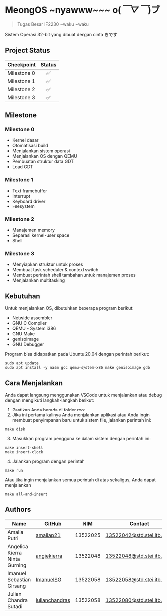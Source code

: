 # MeongOS ~nyawww~~~ o(*￣▽￣*)ブ
> Tugas Besar IF2230 ~waku ~waku
<p>Sistem Operasi 32-bit yang dibuat dengan cinta きです </p>

## Project Status
| Checkpoint | Status |
| ---------- | :------: |
| Milestone 0 |  ✅  |
| Milestone 1 |  ✅  |
| Milestone 2 |  ✅  |
| Milestone 3 |  ✅  |

## Milestone
### Milestone 0
- Kernel dasar
- Otomatisasi build
- Menjalankan sistem operasi
- Menjalankan OS dengan QEMU
- Pembuatan struktur data GDT
- Load GDT

### Milestone 1
- Text framebuffer
- Interrupt
- Keyboard driver
- Filesystem

### Milestone 2
- Manajemen memory
- Separasi kernel-user space
- Shell

### Milestone 3
- Menyiapkan struktur untuk proses
- Membuat task scheduler & context switch
- Membuat perintah shell tambahan untuk manajemen proses
- Menjalankan multitasking

## Kebutuhan
Untuk menjalankan OS, dibutuhkan beberapa program berikut:
- Netwide assembler
- GNU C Compiler
- QEMU - System i386
- GNU Make
- genisoimage
- GNU Debugger

Program bisa didapatkan pada Ubuntu 20.04 dengan perintah berikut:
```
sudo apt update
sudo apt install -y nasm gcc qemu-system-x86 make genisoimage gdb
```

## Cara Menjalankan
Anda dapat langsung menggunakan VSCode untuk menjalankan atau debug dengan mengikuti langkah-langkah berikut:
1. Pastikan Anda berada di folder root
2. Jika ini pertama kalinya Anda menjalankan aplikasi atau Anda ingin membuat penyimpanan baru untuk sistem file, jalankan perintah ini:

```
make disk
```
3. Masukkan program pengguna ke dalam sistem dengan perintah ini:
```
make insert-shell
make insert-clock
```
4. Jalankan program dengan perintah
```
make run
```
Atau jika ingin menjalankan semua perintah di atas sekaligus, Anda dapat menjalankan
```
make all-and-insert
```

## Authors
| Name                            | GitHub                                           | NIM      |  Contact                     |
| ------------------------------ | ------------------------------------------------- | -------- | ---------------------------- |
| Amalia Putri                   | [amaliap21](https://github.com/amaliap21)   | 13522025 | 13522042@std.stei.itb.ac.id  |
| Angelica Kierra Ninta Gurning  | [angiekierra](https://github.com/angiekierra)     | 13522048 | 13522048@std.stei.itb.ac.id  |
| Imanuel Sebastian Girsang      | [ImanuelSG](https://github.com/ImanuelSG)             | 13522058 | 13522058@std.stei.itb.ac.id  |
| Julian Chandra Sutadi          | [julianchandras](https://github.com/julianchandras)             | 13522058 | 13522080@std.stei.itb.ac.id  |
